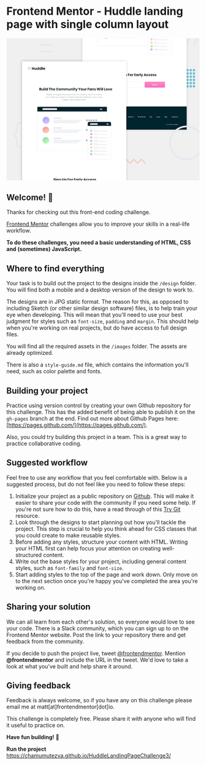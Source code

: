 # Frontend Mentor - Huddle landing page with single column layout

![Header/intro section for the Huddle landing page with single column layout](./design/desktop-preview.jpg)

## Welcome! 👋

Thanks for checking out this front-end coding challenge.

[Frontend Mentor](https://www.frontendmentor.io) challenges allow you to improve your skills in a real-life workflow.

**To do these challenges, you need a basic understanding of HTML, CSS and (sometimes) JavaScript.**

## Where to find everything

Your task is to build out the project to the designs inside the `/design` folder. You will find both a mobile and a desktop version of the design to work to.

The designs are in JPG static format. The reason for this, as opposed to including Sketch (or other similar design software) files, is to help train your eye when developing. This will mean that you'll need to use your best judgment for styles such as `font-size`, `padding` and `margin`. This should help when you're working on real projects, but do have access to full design files.

You will find all the required assets in the `/images` folder. The assets are already optimized.

There is also a `style-guide.md` file, which contains the information you'll need, such as color palette and fonts.

## Building your project

Practice using version control by creating your own Github repository for this challenge. This has the added benefit of being able to publish it on the `gh-pages` branch at the end. Find out more about Github Pages here: [https://pages.github.com/](https://pages.github.com/).

Also, you could try building this project in a team. This is a great way to practice collaborative coding.

## Suggested workflow

Feel free to use any workflow that you feel comfortable with. Below is a suggested process, but do not feel like you need to follow these steps:

1) Initialize your project as a public repository on [Github](https://github.com/). This will make it easier to share your code with the community if you need some help. If you're not sure how to do this, have a read through of this [Try Git](https://try.github.io/) resource.
2) Look through the designs to start planning out how you'll tackle the project. This step is crucial to help you think ahead for CSS classes that you could create to make reusable styles.
3) Before adding any styles, structure your content with HTML. Writing your HTML first can help focus your attention on creating well-structured content.
4) Write out the base styles for your project, including general content styles, such as `font-family` and `font-size`.
5) Start adding styles to the top of the page and work down. Only move on to the next section once you're happy you've completed the area you're working on.

## Sharing your solution

We can all learn from each other's solution, so everyone would love to see your code. There is a Slack community, which you can sign up to on the Frontend Mentor website. Post the link to your repository there and get feedback from the community.

If you decide to push the project live, tweet [@frontendmentor](https://twitter.com/frontendmentor). Mention **@frontendmentor** and include the URL in the tweet. We'd love to take a look at what you've built and help share it around.

## Giving feedback

Feedback is always welcome, so if you have any on this challenge please email me at matt[at]frontendmentor[dot]io.

This challenge is completely free. Please share it with anyone who will find it useful to practice on.

**Have fun building!** 🚀

**Run the project**
https://chamumutezva.github.io/HuddleLandingPageChallenge3/
